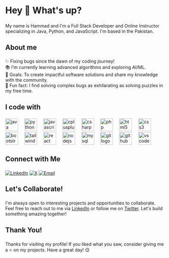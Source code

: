 <h1 align="left">Hey 👋 What's up?</h1>

###

<p align="left">My name is Hammad and I'm a Full Stack Developer and Online Instructor specializing in Java, Python, and JavaScript. I'm based in the Pakistan.</p>

###

<h2 align="left">About me</h2>

###

<p align="left">✨ Fixing bugs since the dawn of my coding journey!<br>📚 I'm currently learning advanced algorithms and exploring AI/ML.<br>🎯 Goals: To create impactful software solutions and share my knowledge with the community.<br>🎲 Fun fact:  I find solving complex bugs as exhilarating as solving puzzles in my free time.</p>

###

<h2 align="left">I code with</h2>

###

<div align="left">
  <img src="https://cdn.jsdelivr.net/gh/devicons/devicon/icons/java/java-original.svg" height="40" alt="java logo"  />
  <img width="12" />
  <img src="https://cdn.jsdelivr.net/gh/devicons/devicon/icons/python/python-original.svg" height="40" alt="python logo"  />
  <img width="12" />
  <img src="https://cdn.jsdelivr.net/gh/devicons/devicon/icons/javascript/javascript-original.svg" height="40" alt="javascript logo"  />
  <img width="12" />
  <img src="https://cdn.jsdelivr.net/gh/devicons/devicon/icons/cplusplus/cplusplus-original.svg" height="40" alt="cplusplus logo"  />
  <img width="12" />
  <img src="https://cdn.jsdelivr.net/gh/devicons/devicon/icons/csharp/csharp-original.svg" height="40" alt="csharp logo"  />
  <img width="12" />
  <img src="https://cdn.jsdelivr.net/gh/devicons/devicon/icons/php/php-original.svg" height="40" alt="php logo"  />
  <img width="12" />
  <img src="https://cdn.jsdelivr.net/gh/devicons/devicon/icons/html5/html5-original.svg" height="40" alt="html5 logo"  />
  <img width="12" />
  <img src="https://cdn.jsdelivr.net/gh/devicons/devicon/icons/css3/css3-original.svg" height="40" alt="css3 logo"  />
  <img width="12" />
  <img src="https://cdn.jsdelivr.net/gh/devicons/devicon/icons/bootstrap/bootstrap-original.svg" height="40" alt="bootstrap logo"  />
  <img width="12" />
  <img src="https://cdn.jsdelivr.net/gh/devicons/devicon/icons/tailwindcss/tailwindcss-original.svg" height="40" alt="tailwindcss logo"  />
  <img width="12" />
  <img src="https://cdn.jsdelivr.net/gh/devicons/devicon/icons/react/react-original.svg" height="40" alt="react logo"  />
  <img width="12" />
  <img src="https://cdn.jsdelivr.net/gh/devicons/devicon/icons/nodejs/nodejs-original.svg" height="40" alt="nodejs logo"  />
  <img width="12" />
  <img src="https://cdn.jsdelivr.net/gh/devicons/devicon/icons/mysql/mysql-original.svg" height="40" alt="mysql logo"  />
  <img width="12" />
  <img src="https://cdn.jsdelivr.net/gh/devicons/devicon/icons/git/git-original.svg" height="40" alt="git logo"  />
  <img width="12" />
  <img src="https://cdn.jsdelivr.net/gh/devicons/devicon/icons/github/github-original.svg" height="40" alt="github logo"  />
  <img width="12" />
  <img src="https://cdn.jsdelivr.net/gh/devicons/devicon/icons/vscode/vscode-original.svg" height="40" alt="vscode logo"  />
</div>

###

<h2 align="left">Connect with Me</h2>

###

[![LinkedIn](https://img.shields.io/badge/LinkedIn-0077B5?style=for-the-badge&logo=linkedin&logoColor=white)](www.linkedin.com/in/hammad-akmal-full-stack-development-coach-programmer)
[![X](https://img.shields.io/badge/twitter-1DA1F2?style=for-the-badge&logo=x&logoColor=black)](https://x.com/hammad_akmal5)
[![Email](https://img.shields.io/badge/Email-D14836?style=for-the-badge&logo=gmail&logoColor=white)](mailto:hammadakmal5@gmail.com)

###

<h2 align="left">Let's Collaborate!</h2>

###

<p align="left">I'm always open to interesting projects and opportunities to collaborate. Feel free to reach out to me via <a href="www.linkedin.com/in/hammad-akmal-full-stack-development-coach-programmer" target="_blank">LinkedIn</a> or follow me on <a href="https://x.com/hammad_akmal5" target="_blank">Twitter</a>. Let's build something amazing together!</p>

###

<h2 align="left">Thank You!</h2>

###

<p align="left">Thanks for visiting my profile! If you liked what you saw, consider giving me a ⭐ on my projects. Have a great day! 😊</p>
